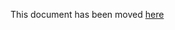 This document has been moved [here](https://cartography-cncf.github.io/cartography/modules/gcp/config.html)
